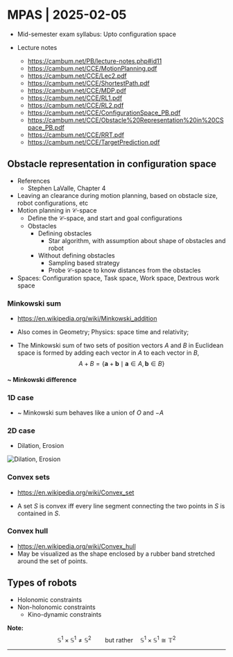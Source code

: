 # MPAS | 2025-02-05

- Mid-semester exam syllabus: Upto configuration space

- Lecture notes
  - <https://cambum.net/PB/lecture-notes.php#id11>
  - <https://cambum.net/CCE/MotionPlanning.pdf>
  - <https://cambum.net/CCE/Lec2.pdf>
  - <https://cambum.net/CCE/ShortestPath.pdf>
  - <https://cambum.net/CCE/MDP.pdf>
  - <https://cambum.net/CCE/RL1.pdf>
  - <https://cambum.net/CCE/RL2.pdf>
  - <https://cambum.net/CCE/ConfigurationSpace_PB.pdf>
  - <https://cambum.net/CCE/Obstacle%20Representation%20in%20CSpace_PB.pdf>
  - <https://cambum.net/CCE/RRT.pdf>
  - <https://cambum.net/CCE/TargetPrediction.pdf>

## Obstacle representation in configuration space

- References
  - Stephen LaValle, Chapter 4
- Leaving an clearance during motion planning, based on obstacle size, robot configurations, etc
- Motion planning in $\mathcal{C}$-space
  - Define the $\mathcal{C}$-space, and start and goal configurations
  - Obstacles
    - Defining obstacles
      - Star algorithm, with assumption about shape of obstacles and robot
    - Without defining obstacles
      - Sampling based strategy
      - Probe $\mathcal{C}$-space to know distances from the obstacles
- Spaces: Configuration space, Task space, Work space, Dextrous work space

### Minkowski sum

- <https://en.wikipedia.org/wiki/Minkowski_addition>

- Also comes in Geometry; Physics: space time and relativity;

- The Minkowski sum of two sets of position vectors $A$ and $B$ in Euclidean space is formed by adding each vector in $A$ to each vector in $B$,
  $$
  A + B = \{ \mathbf{a} + \mathbf{b} \mid \mathbf{a} \in A, \mathbf{b} \in B \}
  $$

#### ~ Minkowski difference

### 1D case

- ~ Minkowski sum behaves like a union of $O$ and $-A$

### 2D case

- Dilation, Erosion

![Dilation, Erosion](./TeX/2025-02-05/1.png)

### Convex sets

- <https://en.wikipedia.org/wiki/Convex_set>

- A set $S$ is convex iff every line segment connecting the two points in $S$ is contained in $S$.

### Convex hull

- <https://en.wikipedia.org/wiki/Convex_hull>
- May be visualized as the shape enclosed by a rubber band stretched around the set of points.

## Types of robots

- Holonomic constraints
- Non-holonomic constraints
  - Kino-dynamic constraints

**Note:**
$$
\mathbb{S}^1 \times \mathbb{S}^1 \neq \mathbb{S}^2
\qquad \text{but rather} \quad
\mathbb{S}^1 \times \mathbb{S}^1 \cong \mathbb{T}^2
$$

---

